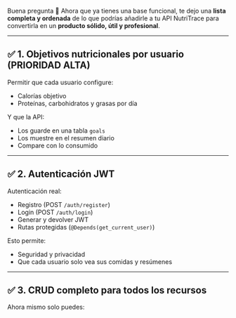 Buena pregunta 🧠
Ahora que ya tienes una base funcional, te dejo una **lista completa y ordenada** de lo que podrías añadirle a tu API NutriTrace para convertirla en un **producto sólido, útil y profesional**.

---

## ✅ 1. **Objetivos nutricionales por usuario** (PRIORIDAD ALTA)

Permitir que cada usuario configure:

* Calorías objetivo
* Proteínas, carbohidratos y grasas por día

Y que la API:

* Los guarde en una tabla `goals`
* Los muestre en el resumen diario
* Compare con lo consumido

---

## ✅ 2. **Autenticación JWT**

Autenticación real:

* Registro (POST `/auth/register`)
* Login (POST `/auth/login`)
* Generar y devolver JWT
* Rutas protegidas (`@Depends(get_current_user)`)

Esto permite:

* Seguridad y privacidad
* Que cada usuario solo vea sus comidas y resúmenes

---

## ✅ 3. **CRUD completo para todos los recursos**

Ahora mismo solo puedes:

* Crear y listar

Puedes añadir:

* `GET /users/{id}` (ver detalles)
* `PUT /users/{id}` (editar)
* `DELETE /users/{id}` (eliminar)
* Igual para `foods` y `meals`

---

## ✅ 4. **Historial de comidas por día/semana**

* `GET /users/{id}/meals?date=2025-08-12`
* `GET /users/{id}/meals/week?start=2025-08-01`

Esto te permite mostrar:

* Qué comió cada día
* Gráficas
* Evolución

---

## ✅ 5. **Reportes avanzados**

* Totales por semana/mes
* Gráficas (solo si conectas un frontend)
* Exportar a PDF o Excel (con `reportlab`, `xlsxwriter`, etc.)

---

## ✅ 6. **Comentarios o etiquetas a comidas**

(Para apps más sociales o de educación nutricional)

Ej:

```json
{
  "note": "Comida post-entreno",
  "tags": ["proteína", "recovery"]
}
```

---

## ✅ 7. **Integración con frontend o app móvil**

Cuando tengas una API estable, puedes:

* Usar React/Vue o Flutter para mostrar:

  * Dashboard
  * Formulario para registrar comidas
  * Gráficas e informes

---

## ✅ 8. **Dockerizar todo el backend**

* Añadir un `Dockerfile` para FastAPI
* Añadirlo al `docker-compose`
* Posiblemente añadir `nginx` para producción
* Así levantas todo con un solo comando

---

## ✅ 9. **Manejo de errores profesional**

* Validaciones personalizadas
* Errores claros (`HTTPException`)
* Middleware de errores

---

## ✅ 10. **Migraciones con Alembic**

Ahora mismo tienes que borrar la base y recrear las tablas.
Con Alembic puedes:

* Añadir campos sin perder datos
* Evolucionar el modelo de forma profesional

---

## ✳️ Extras opcionales más avanzados

* **Multidioma** (español/inglés)
* **OCR de etiquetas nutricionales** (con IA)
* **Integración con wearables o apps tipo Google Fit**
* **Notificaciones push / email / WhatsApp**

---

Si quieres, dime tu objetivo (proyecto para clase, portafolio, producto real) y te hago un **roadmap personalizado** para llevar NutriTrace al siguiente nivel.

¿Te preparo ahora los **objetivos diarios por usuario**, como siguiente paso inmediato?
